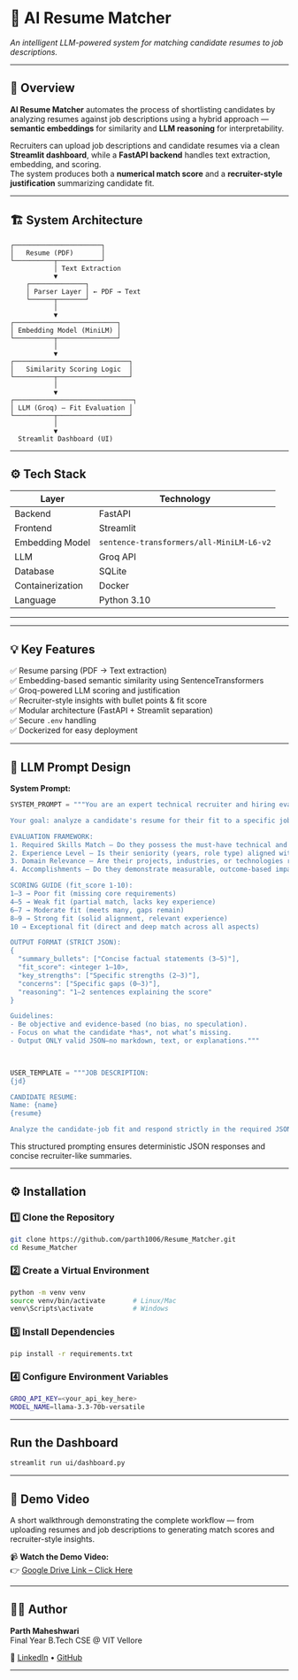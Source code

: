 # 🤖 AI Resume Matcher  
*An intelligent LLM-powered system for matching candidate resumes to job descriptions.*

---

## 🧭 Overview  

**AI Resume Matcher** automates the process of shortlisting candidates by analyzing resumes against job descriptions using a hybrid approach — **semantic embeddings** for similarity and **LLM reasoning** for interpretability.  

Recruiters can upload job descriptions and candidate resumes via a clean **Streamlit dashboard**, while a **FastAPI backend** handles text extraction, embedding, and scoring.  
The system produces both a **numerical match score** and a **recruiter-style justification** summarizing candidate fit.

---

## 🏗️ System Architecture  

    ┌──────────────────────┐
    │   Resume (PDF)       │
    └──────────┬───────────┘
               │ Text Extraction
               ▼
        ┌──────────────┐
        │ Parser Layer │ ← PDF → Text
        └──────┬───────┘
               │
               ▼
    ┌──────────────────────────┐
    │ Embedding Model (MiniLM) │
    └──────────┬───────────────┘
               │
               ▼
    ┌─────────────────────────────┐
    │   Similarity Scoring Logic  │
    └──────────┬──────────────────┘
               │
               ▼
    ┌──────────────────────────────┐
    │ LLM (Groq) — Fit Evaluation │
    └──────────┬──────────────────┘
               │
               ▼
      Streamlit Dashboard (UI)

---

## ⚙️ Tech Stack  

| Layer | Technology |
|-------|-------------|
| Backend | FastAPI |
| Frontend | Streamlit |
| Embedding Model | `sentence-transformers/all-MiniLM-L6-v2` |
| LLM | Groq API |
| Database | SQLite |
| Containerization | Docker |
| Language | Python 3.10 |

---


---

## 💡 Key Features  

✅ Resume parsing (PDF → Text extraction)  
✅ Embedding-based semantic similarity using SentenceTransformers  
✅ Groq-powered LLM scoring and justification  
✅ Recruiter-style insights with bullet points & fit score  
✅ Modular architecture (FastAPI + Streamlit separation)  
✅ Secure `.env` handling  
✅ Dockerized for easy deployment  

---

## 🧠 LLM Prompt Design  

**System Prompt:**
```python
SYSTEM_PROMPT = """You are an expert technical recruiter and hiring evaluator.

Your goal: analyze a candidate's resume for their fit to a specific job description.

EVALUATION FRAMEWORK:
1. Required Skills Match — Do they possess the must-have technical and soft skills?
2. Experience Level — Is their seniority (years, role type) aligned with the position?
3. Domain Relevance — Are their projects, industries, or technologies relevant?
4. Accomplishments — Do they demonstrate measurable, outcome-based impact?

SCORING GUIDE (fit_score 1-10):
1–3 → Poor fit (missing core requirements)
4–5 → Weak fit (partial match, lacks key experience)
6–7 → Moderate fit (meets many, gaps remain)
8–9 → Strong fit (solid alignment, relevant experience)
10 → Exceptional fit (direct and deep match across all aspects)

OUTPUT FORMAT (STRICT JSON):
{
  "summary_bullets": ["Concise factual statements (3–5)"],
  "fit_score": <integer 1–10>,
  "key_strengths": ["Specific strengths (2–3)"],
  "concerns": ["Specific gaps (0–3)"],
  "reasoning": "1–2 sentences explaining the score"
}

Guidelines:
- Be objective and evidence-based (no bias, no speculation).
- Focus on what the candidate *has*, not what’s missing.
- Output ONLY valid JSON—no markdown, text, or explanations."""


  
USER_TEMPLATE = """JOB DESCRIPTION:
{jd}

CANDIDATE RESUME:
Name: {name}
{resume}

Analyze the candidate-job fit and respond strictly in the required JSON schema."""
```
This structured prompting ensures deterministic JSON responses and concise recruiter-like summaries.

---
## ⚙️ Installation
### 1️⃣ Clone the Repository
```bash
git clone https://github.com/parth1006/Resume_Matcher.git
cd Resume_Matcher
```
### 2️⃣ Create a Virtual Environment
```bash
python -m venv venv
source venv/bin/activate       # Linux/Mac
venv\Scripts\activate          # Windows
```
### 3️⃣ Install Dependencies
```bash
pip install -r requirements.txt
```
### 4️⃣ Configure Environment Variables
```bash
GROQ_API_KEY=<your_api_key_here>
MODEL_NAME=llama-3.3-70b-versatile
```

---
## Run the Dashboard
```bash
streamlit run ui/dashboard.py
```
---
## 🎥 Demo Video  

A short walkthrough demonstrating the complete workflow — from uploading resumes and job descriptions to generating match scores and recruiter-style insights.

📹 **Watch the Demo Video:**  
👉 [Google Drive Link – Click Here](https://drive.google.com/placeholder)

---

## 👨‍💻 Author  

**Parth Maheshwari**  
Final Year B.Tech CSE @ VIT Vellore  

🔗 [LinkedIn](https://www.linkedin.com/in/parth1006) • [GitHub](https://github.com/parth1006)

---

